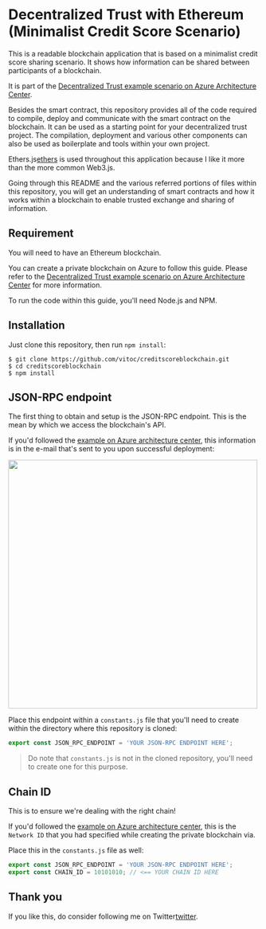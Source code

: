 # Decentralized Trust with Ethereum (Minimalist Credit Score Scenario)

This is a readable blockchain application that is based on a minimalist credit score sharing scenario. It shows how information can be shared between participants of a blockchain.

It is part of the [Decentralized Trust example scenario on Azure Architecture Center][architecture].

Besides the smart contract, this repository provides all of the code required to compile, deploy and communicate with the smart contract on the blockchain. It can be used as a starting point for your decentralized trust project. The compilation, deployment and various other components can also be used as boilerplate and tools within your own project.

Ethers.js[ethers] is used throughout this application because I like it more than the more common Web3.js. 

Going through this README and the various referred portions of files within this repository, you will get an understanding of smart contracts and how it works within a blockchain to enable trusted exchange and sharing of information.

## Requirement

You will need to have an Ethereum blockchain.

You can create a private blockchain on Azure to follow this guide. Please refer to the [Decentralized Trust example scenario on Azure Architecture Center][architecture] for more information. 

To run the code within this guide, you'll need Node.js and NPM.

## Installation

Just clone this repository, then run `npm install`:

```console
$ git clone https://github.com/vitoc/creditscoreblockchain.git
$ cd creditscoreblockchain
$ npm install
```

## JSON-RPC endpoint

The first thing to obtain and setup is the JSON-RPC endpoint. This is the mean by which we access the blockchain's API.

If you'd followed the [example on Azure architecture center][architecture], this information is in the e-mail that's sent to you upon successful deployment:

<img src="https://github.com/vitoc/creditscoreblockchain/blob/master/media/mail.png" width="500" />

Place this endpoint within a `constants.js` file that you'll need to create within the directory where this repository is cloned:

```js
export const JSON_RPC_ENDPOINT = 'YOUR JSON-RPC ENDPOINT HERE';
```
>  Do note that `constants.js` is not in the cloned repository, you'll need to create one for this purpose. 

## Chain ID

This is to ensure we're dealing with the right chain! 

If you'd followed the [example on Azure architecture center][architecture], this is the `Network ID` that you had specified while creating the private blockchain via.

Place this in the `constants.js` file as well:

```js
export const JSON_RPC_ENDPOINT = 'YOUR JSON-RPC ENDPOINT HERE';
export const CHAIN_ID = 10101010; // <== YOUR CHAIN ID HERE
```

## Thank you

If you like this, do consider following me on Twitter[twitter].

[architecture]: https://docs.microsoft.com/en-us/azure/architecture/example-scenario/apps/decentralized-trust
[ethers]: https://github.com/ethers-io/ethers.js/
[twitter]: https://twitter.com/vitoc/